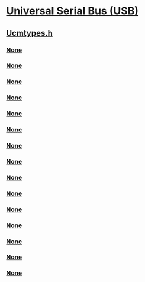 # [Universal Serial Bus (USB)](../_usbref/index.md)
## [Ucmtypes.h](index.md)
### [None](../ucmtypes/ne-ucmtypes-_ucm_charging_state.md)
### [None](../ucmtypes/ne-ucmtypes-_ucm_pd_conn_state.md)
### [None](../ucmtypes/ne-ucmtypes-_ucm_pd_power_data_object_type.md)
### [None](../ucmtypes/ne-ucmtypes-_ucm_power_role.md)
### [None](../ucmtypes/ne-ucmtypes-_ucm_typec_current.md)
### [None](../ucmtypes/ne-ucmtypes-_ucm_typec_operating_mode.md)
### [None](../ucmtypes/ne-ucmtypes-_ucm_typec_partner.md)
### [None](../ucmtypes/nf-ucmtypes-ucm_pd_power_data_object_get_type.md)
### [None](../ucmtypes/nf-ucmtypes-ucm_pd_power_data_object_init_battery.md)
### [None](../ucmtypes/nf-ucmtypes-ucm_pd_power_data_object_init_fixed.md)
### [None](../ucmtypes/nf-ucmtypes-ucm_pd_power_data_object_init_ulong.md)
### [None](../ucmtypes/nf-ucmtypes-ucm_pd_power_data_object_init_variable_non_battery.md)
### [None](../ucmtypes/nf-ucmtypes-ucm_pd_request_data_object_init_ulong.md)
### [None](../ucmtypes/ns-ucmtypes-_ucm_pd_power_data_object.md)
### [None](../ucmtypes/ns-ucmtypes-_ucm_pd_request_data_object.md)
